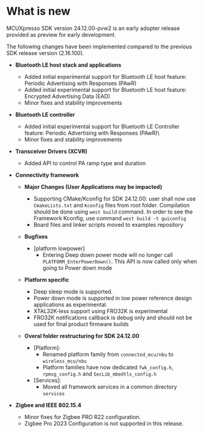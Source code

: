 # What is new

MCUXpresso SDK version 24.12.00-pvw2 is an early adopter release provided as preview for early development.

The following changes have been implemented compared to the previous SDK release version \(2.16.100\).

-   **Bluetooth LE host stack and applications**
    -  Added initial experimental support for Bluetooth LE host feature: Periodic Advertising with Responses \(PAwR\)
    -  Added initial experimental support for Bluetooth LE host feature: Encrypted Advertising Data \(EAD\)
    -  Minor fixes and stability improvements

-   **Bluetooth LE controller**
    -  Added initial experimental support for Bluetooth LE Controller feature: Periodic Advertising with Responses \(PAwR)\
    -  Minor fixes and stability improvements

-   **Transceiver Drivers (XCVR)**
    -   Added API to control PA ramp type and duration

-   **Connectivity framework**

    -   **Major Changes (User Applications may be impacted)**

        -  Supporting CMake/Kconfig for SDK 24.12.00: user shall now use `CmakeLists.txt` and `Kconfig` files from root folder. Compilation should be done using `west build` command. In order to see the Framework Kconfig, use command `west build -t guiconfig`
        -   Board files and linker scripts moved to examples repository

    -   **Bugfixes**

        -   [platform lowpower]
            -   Entering Deep down power mode will no longer call `PLATFORM_EnterPowerDown()`. This API is now called only when going to Power down mode

    -   **Platform specific**
        -   Deep sleep mode is supported. 
        -   Power down mode is supported in low power reference design applications as experimental.
        -   XTAL32K-less support using FRO32K is experimental 
        -   FRO32K notifications callback is debug only and should not be used for final product firmware builds

    -   **Overal folder restructuring for SDK 24.12.00**
        -   [Platform]:
            -   Renamed platform family from `connected_mcu/nbu` to `wireless_mcu/nbu`
            -   Platform families have now dedicated `fwk_config.h`, `rpmsg_config.h` and `SecLib_mbedtls_config.h`
        -   [Services]:
            -   Moved all framework services in a common directory `services`

-   **Zigbee and IEEE 802.15.4**
    -  Minor fixes for Zigbee PRO R22 configuration.
    -  Zigbee Pro 2023 Configuration is not supported in this release.